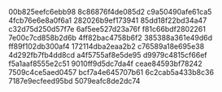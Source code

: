 00b825eefc6ebb98
8c86876f4de085d2
c9a50490afe61ca5
4fcb76e6e8a0f6a1
282026b9ef173941
85dd18f22bd34a47
c32d75d250d57f7e
6af5ee527d23a76f
f81c66bdf2802261
7e00c7cd858b2d6b
4ff82bac4758b6f2
385388a361e49d6d
ff89f102db300af4
172114dba2eaa2b2
c76589a18e695e38
4d292fb7fb4dd8cd
a4f5755af8e5de95
d9979c4815cf66ef
f5a1aaf8555e2c51
9010ff9d5dc7da4f
ceae84593bf78242
7509c4ce5aed0457
bcf7a4e645707b61
6c2cab5a433b8c36
7187e9ecfeed95bd
5079eafc8de2dc74
